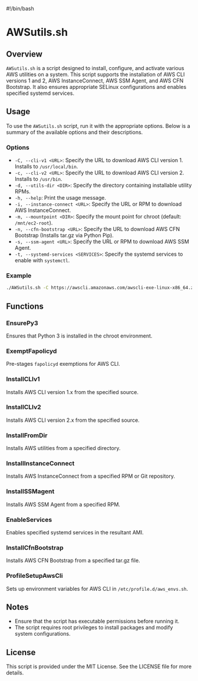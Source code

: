 #!/bin/bash
# AWSutils.sh

## Overview

`AWSutils.sh` is a script designed to install, configure, and activate various AWS utilities on a system. This script supports the installation of AWS CLI versions 1 and 2, AWS InstanceConnect, AWS SSM Agent, and AWS CFN Bootstrap. It also ensures appropriate SELinux configurations and enables specified systemd services.

## Usage

To use the `AWSutils.sh` script, run it with the appropriate options. Below is a summary of the available options and their descriptions.

### Options

- `-C, --cli-v1 <URL>`: Specify the URL to download AWS CLI version 1. Installs to `/usr/local/bin`.
- `-c, --cli-v2 <URL>`: Specify the URL to download AWS CLI version 2. Installs to `/usr/bin`.
- `-d, --utils-dir <DIR>`: Specify the directory containing installable utility RPMs.
- `-h, --help`: Print the usage message.
- `-i, --instance-connect <URL>`: Specify the URL or RPM to download AWS InstanceConnect.
- `-m, --mountpoint <DIR>`: Specify the mount point for chroot (default: `/mnt/ec2-root`).
- `-n, --cfn-bootstrap <URL>`: Specify the URL to download AWS CFN Bootstrap (Installs tar.gz via Python Pip).
- `-s, --ssm-agent <URL>`: Specify the URL or RPM to download AWS SSM Agent.
- `-t, --systemd-services <SERVICES>`: Specify the systemd services to enable with `systemctl`.

### Example

```sh
./AWSutils.sh -C https://awscli.amazonaws.com/awscli-exe-linux-x86_64.zip -c https://awscli.amazonaws.com/awscli-exe-linux-x86_64.zip -i https://example.com/aws-instance-connect.rpm -s https://example.com/amazon-ssm-agent.rpm -t "sshd,amazon-ssm-agent"
```

## Functions

### EnsurePy3

Ensures that Python 3 is installed in the chroot environment.

### ExemptFapolicyd

Pre-stages `fapolicyd` exemptions for AWS CLI.

### InstallCLIv1

Installs AWS CLI version 1.x from the specified source.

### InstallCLIv2

Installs AWS CLI version 2.x from the specified source.

### InstallFromDir

Installs AWS utilities from a specified directory.

### InstallInstanceConnect

Installs AWS InstanceConnect from a specified RPM or Git repository.

### InstallSSMagent

Installs AWS SSM Agent from a specified RPM.

### EnableServices

Enables specified systemd services in the resultant AMI.

### InstallCfnBootstrap

Installs AWS CFN Bootstrap from a specified tar.gz file.

### ProfileSetupAwsCli

Sets up environment variables for AWS CLI in `/etc/profile.d/aws_envs.sh`.

## Notes

- Ensure that the script has executable permissions before running it.
- The script requires root privileges to install packages and modify system configurations.

## License

This script is provided under the MIT License. See the LICENSE file for more details.

